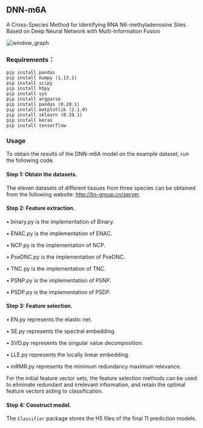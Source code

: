 ## DNN-m6A

A Cross-Species Method for Identifying RNA N6-methyladenosine Sites Based on Deep Neural Network with Multi-Information Fusion

![window_graph](./preview/flowchart.png)

### Requirements：

```python3
pip install pandas
pip install numpy (1.13.1)
pip install scipy
pip install h5py
pip install sys
pip install argparse
pip install pandas (0.20.1)
pip install matplotlib (2.1.0)
pip install sklearn (0.19.1)
pip install keras
pip install tensorflow
```
### Usage
To obtain the results of the DNN-m6A model on the example dataset, run the following code.
#### Step 1: Obtain the datasets.
The eleven datasets of different tissues from three species can be obtained from the following website: http://lin-group.cn/server.

#### Step 2: Feature extraction.
•	binary.py is the implementation of Binary.

•	ENAC.py is the implementation of ENAC.

•	NCP.py is the implementation of NCP.

•	PseDNC.py is the implementation of PseDNC.

•	TNC.py is the implementation of TNC.

•	PSNP.py is the implementation of PSNP.

•	PSDP.py is the implementation of PSDP.

#### Step 3: Feature selection.

•   EN.py represents the elastic net.

•  SE.py represents the spectral embedding.

•  SVD.py represents the singular value decomposition.

•  LLE.py represents the locally linear embedding.

•  mRMR.py represents the minimum redundancy maximum relevance.

For the initial feature vector sets, the feature selection methods can be used to eliminate redundant and irrelevant information, and retain the optimal feature vectors aiding to classification.

#### Step 4: Construct model.

The ` Classifier ` package stores the H5 files of the final 11 prediction models. 


